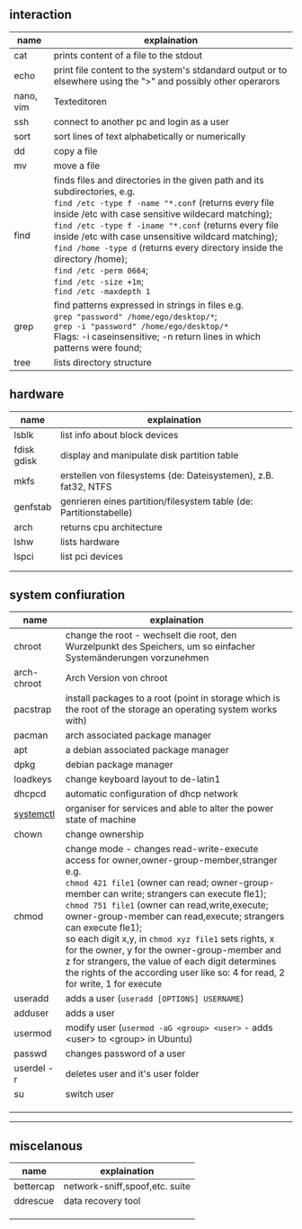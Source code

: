 ## interaction
|name|explaination|
|-|-|
|cat 		| prints content of a file to the stdout|
|echo 		| print file content to the system's stdandard output or to elsewhere using the ">" and possibly other operarors|
|nano, vim 	| Texteditoren |
|ssh 		| connect to another pc and login as a user|
|sort	 	| sort lines of text alphabetically or numerically|
|dd 		| copy a file|
|mv 		| move a file|
|find 		| finds files and directories in the given path and its subdirectories, e.g.</br>`find /etc -type f -name "*.conf` (returns every file inside /etc with case sensitive wildecard matching);</br>`find /etc -type f -iname "*.conf` (returns every file inside /etc with case unsensitive wildcard matching);</br>`find /home -type d` (returns every directory inside the directory /home);</br>`find /etc -perm 0664`;</br> `find /etc -size +1m`;</br>`find /etc -maxdepth 1`|
|grep 		| find patterns expressed in strings in files e.g.</br>`grep "password" /home/ego/desktop/*`;</br>`grep -i "password" /home/ego/desktop/*`</br>Flags: -i caseinsensitive; -n return lines in which patterns were found;|
|tree		| lists directory structure |

## hardware
|name|explaination|
|-|-|
|lsblk			| list info about block devices|
|fdisk<br>gdisk	| display and manipulate disk partition table|
|mkfs 			| erstellen von filesystems (de: Dateisystemen), z.B. fat32, NTFS|
|genfstab 		| genrieren eines partition/filesystem table (de: Partitionstabelle)|
|arch 			|returns cpu architecture|
|lshw			| lists hardware|
|lspci			| list pci devices|
|				| |
|				| |

## system confiuration
|name|explaination|
|-|-|
|chroot		| change the root - wechselt die root, den Wurzelpunkt des Speichers, um so einfacher Systemänderungen vorzunehmen|
|arch-chroot| Arch Version von chroot|
|pacstrap	| install packages to a root (point in storage which is the root of the storage an operating system works with)|
|pacman		| arch associated package manager|
|apt		| a debian associated package manager|
|dpkg		| debian package manager|
|loadkeys	| change keyboard layout to de-latin1
|dhcpcd		| automatic configuration of dhcp network
|[systemctl](systemd\commands.md)| organiser for services and able to alter the power state of machine
|chown		| change ownership
|chmod		| change mode - changes read-write-execute access for owner,owner-group-member,stranger e.g.</br>`chmod 421 file1` (owner can read; owner-group-member can write; strangers can execute fle1);</br>`chmod 751 file1` (owner can read,write,execute; owner-group-member can read,execute; strangers can execute fle1);</br>so each digit x,y, in `chmod xyz file1` sets rights, x for the owner, y for the owner-group-member and z for strangers, the value of each digit determines the rights of the according user like so: 4 for read, 2 for write, 1 for execute |
|useradd	| adds a user (`useradd [OPTIONS] USERNAME`)|
|adduser	| adds a user|
|usermod	| modify user (`usermod -aG <group> <user>` - adds \<user> to \<group> in Ubuntu)|
|passwd		| changes password of a user|
|userdel -r | deletes user and it's user folder|
|su 		| switch user|
|			| |
|			| |
|			| |

---


miscelanous
---
|name|explaination|
|-|-|
|bettercap	| network-sniff,spoof,etc. suite|
|ddrescue 	| data recovery tool|
|			| |
|			| |
|			| |
